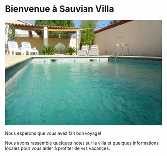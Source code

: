 # Bienvenue à Sauvian Villa

![Placeholder](./images/palmvilla.png)


Nous espérons que vous avez fait bon voyage! 

Nous avons rassemblé quelques notes sur la villa et quelques informations locales pour vous aider à profiter de vos vacances. 



